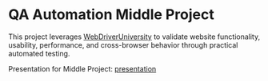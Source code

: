 # QA Automation Middle Project #
This project leverages [WebDriverUniversity](https://webdriveruniversity.com/) to validate website functionality, usability, performance, and cross-browser behavior through practical automated testing.

Presentation for Middle Project: [presentation](https://gamma.app/docs/QA-Automation-Middle-Project-lgmxcycassip6cu?mode=doc)
